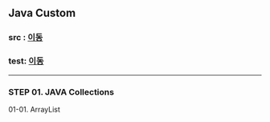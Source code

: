 ## Java Custom

### src : [이동](https://github.com/ahn-sj/Java-Custom/tree/main/src/main/java/ohdodok/custom)
### test: [이동]()

---

### STEP 01. JAVA Collections
01-01. ArrayList

